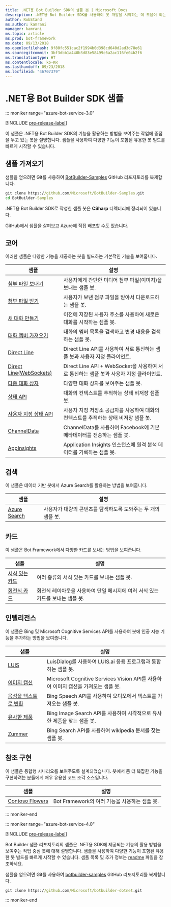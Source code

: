 ```yaml
---
title: .NET용 Bot Builder SDK의 샘플 봇 | Microsoft Docs
description: .NET용 Bot Builder SDK를 사용하여 봇 개발을 시작하는 데 도움이 되는 샘플 봇을 탐색합니다.
author: RobStand
ms.author: kamrani
manager: kamrani
ms.topic: article
ms.prod: bot-framework
ms.date: 09/13/2018
ms.openlocfilehash: 9f80fc551cac2f1994b0d398cd640d2ad3d78e61
ms.sourcegitcommit: 3bf3dbb1a440b3d83e58499c6a2ac116fe04b2f6
ms.translationtype: HT
ms.contentlocale: ko-KR
ms.lasthandoff: 09/23/2018
ms.locfileid: "46707379"
---
```

# <a name="bot-builder-sdk-for-net-samples"></a>.NET용 Bot Builder SDK 샘플

::: moniker range="azure-bot-service-3.0"

[!INCLUDE [pre-release-label](../includes/pre-release-label-v3.md)]

이 샘플은 .NET용 Bot Builder SDK의 기능을 활용하는 방법을 보여주는 작업에 중점을 두고 있는 봇을 설명합니다. 샘플을 사용하여 다양한 기능이 포함된 유용한 봇 빌드를 빠르게 시작할 수 있습니다.

## <a name="get-the-samples"></a>샘플 가져오기
샘플을 얻으려면 Git를 사용하여 [BotBuilder-Samples](https://github.com/Microsoft/BotBuilder-Samples) GitHub 리포지토리를 복제합니다.

```cmd
git clone https://github.com/Microsoft/BotBuilder-Samples.git
cd BotBuilder-Samples
```

.NET용 Bot Builder SDK로 작성한 샘플 봇은 **CSharp** 디렉터리에 정리되어 있습니다.

GitHub에서 샘플을 살펴보고 Azure에 직접 배포할 수도 있습니다.

## <a name="core"></a>코어
이러한 샘플은 다양한 기능을 제공하는 봇을 빌드하는 기본적인 기술을 보여줍니다.

샘플 | 설명
------------ | ------------- 
[첨부 파일 보내기](https://github.com/Microsoft/BotBuilder-Samples/tree/master/CSharp/core-SendAttachment) | 사용자에게 간단한 미디어 첨부 파일(이미지)을 보내는 샘플 봇. 
[첨부 파일 받기](https://github.com/Microsoft/BotBuilder-Samples/tree/master/CSharp/core-ReceiveAttachment) | 사용자가 보낸 첨부 파일을 받아서 다운로드하는 샘플 봇. 
[새 대화 만들기](https://github.com/Microsoft/BotBuilder-Samples/tree/master/CSharp/core-CreateNewConversation)  | 이전에 저장된 사용자 주소를 사용하여 새로운 대화를 시작하는 샘플 봇.
[대화 멤버 가져오기](https://github.com/Microsoft/BotBuilder-Samples/tree/master/CSharp/core-GetConversationMembers) | 대화의 멤버 목록을 검색하고 변경 내용을 검색하는 샘플 봇. 
[Direct Line](https://github.com/Microsoft/BotBuilder-Samples/tree/master/CSharp/core-DirectLine) | Direct Line API를 사용하여 서로 통신하는 샘플 봇과 사용자 지정 클라이언트. 
[Direct Line(WebSockets)](https://github.com/Microsoft/BotBuilder-Samples/tree/master/CSharp/core-DirectLineWebSockets) | Direct Line API + WebSocket을 사용하여 서로 통신하는 샘플 봇과 사용자 지정 클라이언트. 
[다중 대화 상자](https://github.com/Microsoft/BotBuilder-Samples/tree/master/CSharp/core-MultiDialogs) | 다양한 대화 상자를 보여주는 샘플 봇.
[상태 API](https://github.com/Microsoft/BotBuilder-Samples/tree/master/CSharp/core-State) | 대화의 컨텍스트를 추적하는 상태 비저장 샘플 봇.
[사용자 지정 상태 API](https://github.com/Microsoft/BotBuilder-Samples/tree/master/CSharp/core-CustomState) | 사용자 지정 저장소 공급자를 사용하여 대화의 컨텍스트를 추적하는 상태 비저장 샘플 봇.
[ChannelData](https://github.com/Microsoft/BotBuilder-Samples/tree/master/CSharp/core-ChannelData) | ChannelData를 사용하여 Facebook에 기본 메타데이터를 전송하는 샘플 봇.
[AppInsights](https://github.com/Microsoft/BotBuilder-Samples/tree/master/CSharp/core-AppInsights) | Application Insights 인스턴스에 원격 분석 데이터를 기록하는 샘플 봇.

## <a name="search"></a>검색
이 샘플은 데이터 기반 봇에서 Azure Search를 활용하는 방법을 보여줍니다.

샘플 | 설명
------------ | -------------
[Azure Search](https://github.com/Microsoft/BotBuilder-Samples/tree/master/CSharp/demo-Search) | 사용자가 대량의 콘텐츠를 탐색하도록 도와주는 두 개의 샘플 봇.


## <a name="cards"></a>카드
이 샘플은 Bot Framework에서 다양한 카드를 보내는 방법을 보여줍니다.

샘플 | 설명
------------ | -------------
[서식 있는 카드](https://github.com/Microsoft/BotBuilder-Samples/tree/master/CSharp/cards-RichCards) | 여러 종류의 서식 있는 카드를 보내는 샘플 봇.
[회전식 카드](https://github.com/Microsoft/BotBuilder-Samples/tree/master/CSharp/cards-CarouselCards) | 회전식 레이아웃을 사용하여 단일 메시지에 여러 서식 있는 카드를 보내는 샘플 봇.

## <a name="intelligence"></a>인텔리전스
이 샘플은 Bing 및 Microsoft Cognitive Services API를 사용하여 봇에 인공 지능 기능을 추가하는 방법을 보여줍니다.

샘플 | 설명
------------ | -------------
[LUIS](https://github.com/Microsoft/BotBuilder-Samples/tree/master/CSharp/intelligence-LUIS) | LuisDialog를 사용하여 LUIS.ai 응용 프로그램과 통합하는 샘플 봇.
[이미지 캡션](https://github.com/Microsoft/BotBuilder-Samples/tree/master/CSharp/intelligence-ImageCaption) | Microsoft Cognitive Services Vision API를 사용하여 이미지 캡션을 가져오는 샘플 봇.
[음성을 텍스트로 변환](https://github.com/Microsoft/BotBuilder-Samples/tree/master/CSharp/intelligence-SpeechToText)  | Bing Speech API를 사용하여 오디오에서 텍스트를 가져오는 샘플 봇.
[유사한 제품](https://github.com/Microsoft/BotBuilder-Samples/tree/master/CSharp/intelligence-SimilarProducts) | Bing Image Search API를 사용하여 시각적으로 유사한 제품을 찾는 샘플 봇. 
[Zummer](https://github.com/Microsoft/BotBuilder-Samples/tree/master/CSharp/intelligence-Zummer) | Bing Search API를 사용하여 wikipedia 문서를 찾는 샘플 봇.

## <a name="reference-implementation"></a>참조 구현
이 샘플은 통합형 시나리오를 보여주도록 설계되었습니다. 봇에서 좀 더 복잡한 기능을 구현하려는 분들에게 매우 유용한 코드 조각 소스입니다.


샘플 | 설명
------------ | -------------
[Contoso Flowers](https://github.com/Microsoft/BotBuilder-Samples/tree/master/CSharp/demo-ContosoFlowers) | Bot Framework의 여러 기능을 사용하는 샘플 봇.

::: moniker-end

::: moniker range="azure-bot-service-4.0"

[!INCLUDE [pre-release-label](../includes/pre-release-label.md)]

Bot Builder 샘플 리포지토리의 샘플은 .NET용 SDK에 제공되는 기능의 활용 방법을 보여주는 작업 중심 봇에 대해 설명합니다. 샘플을 사용하여 다양한 기능이 포함된 유용한 봇 빌드를 빠르게 시작할 수 있습니다. 샘플 목록 및 추가 정보는 [readme](https://github.com/Microsoft/BotBuilder-Samples/blob/master/README.md) 파일을 참조하세요.

샘플을 얻으려면 Git를 사용하여 [botbuilder-samples](https://github.com/Microsoft/botbuilder-samples) GitHub 리포지토리를 복제합니다.
```cmd
git clone https://github.com/Microsoft/botbuilder-dotnet.git
```

::: moniker-end


